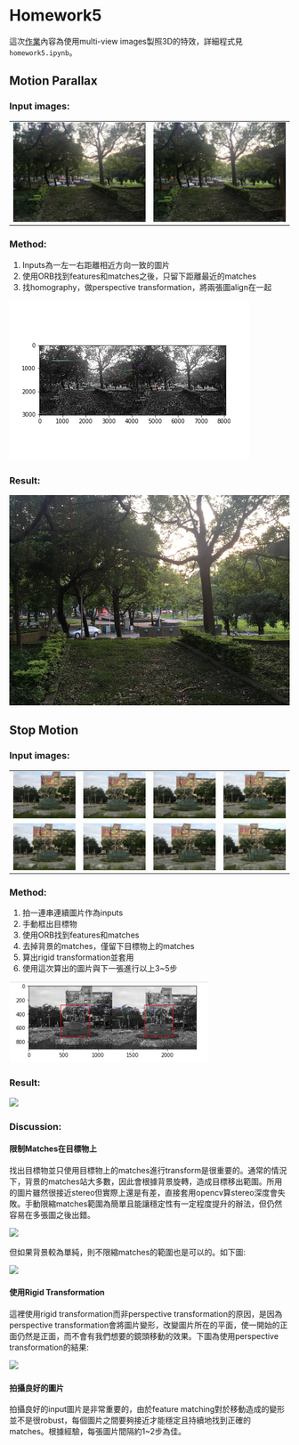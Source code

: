 # Homework5

這次[作業](https://colab.research.google.com/drive/1eCAsc8LUDAHe0ygrlkDQYvlpuiXYCja7#scrollTo=ShRCKVL342pW)內容為使用multi-view images製照3D的特效，詳細程式見`homework5.ipynb`。

## Motion Parallax

### Input images:

|||
| ------------- | ------------- |
| ![](./images/img1.jpg)  | ![](./images/img2.jpg)  |

### Method:

1. Inputs為一左一右距離相近方向一致的圖片
2. 使用ORB找到features和matches之後，只留下距離最近的matches
3. 找homography，做perspective transformation，將兩張圖align在一起

![](./align1.jpg)

### Result: 

![](./output1.gif)

## Stop Motion

### Input images:

|||||
|-|-|-|-|
|![](./images/img3_1.jpg)|![](./images/img3_2.jpg)|![](./images/img3_3.jpg)|![](./images/img3_4.jpg)|
|![](./images/img3_5.jpg)|![](./images/img3_6.jpg)|![](./images/img3_7.jpg)|![](./images/img3_8.jpg)|

### Method:

1. 拍一連串連續圖片作為inputs
2. 手動框出目標物
3. 使用ORB找到features和matches
4. 去掉背景的matches，僅留下目標物上的matches
5. 算出rigid transformation並套用
6. 使用這次算出的圖片與下一張進行以上3~5步

![](./align2.jpg)

### Result: 

![](./output2.gif)

### Discussion: 

#### 限制Matches在目標物上

找出目標物並只使用目標物上的matches進行transform是很重要的。通常的情況下，背景的matches站大多數，因此會根據背景旋轉，造成目標移出範圍。所用的圖片雖然很接近stereo但實際上還是有差，直接套用opencv算stereo深度會失敗。手動限縮matches範圍為簡單且能讓穩定性有一定程度提升的辦法，但仍然容易在多張圖之後出錯。

![](./output2_building.gif)

但如果背景較為單純，則不限縮matches的範圍也是可以的。如下圖:

![](./output2_cup.gif)

#### 使用Rigid Transformation

這裡使用rigid transformation而非perspective transformation的原因，是因為perspective transformation會將圖片變形，改變圖片所在的平面，使一開始的正面仍然是正面，而不會有我們想要的鏡頭移動的效果。下圖為使用perspective transformation的結果:

![](./output2_perspective.gif)

#### 拍攝良好的圖片

拍攝良好的input圖片是非常重要的，由於feature matching對於移動造成的變形並不是很robust，每個圖片之間要夠接近才能穩定且持續地找到正確的matches。根據經驗，每張圖片間隔約1~2步為佳。


